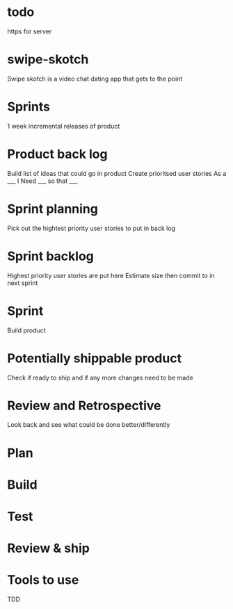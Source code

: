 # todo
https for server

# swipe-skotch
Swipe skotch is a video chat dating app that gets to the point

# Sprints
1 week
incremental releases of product

# Product back log
Build list of ideas that could go in product
Create prioritsed user stories
As a ___ I Need ___ so that ___ 

# Sprint planning
Pick out the hightest priority user stories to put in back log

# Sprint backlog
Highest priority user stories are put here
Estimate size then commit to in next sprint

# Sprint
Build product

# Potentially shippable product
Check if ready to ship and if any more changes need to be made

# Review and Retrospective
Look back and see what could be done better/differently

# Plan
# Build
# Test
# Review & ship

# Tools to use
TDD
